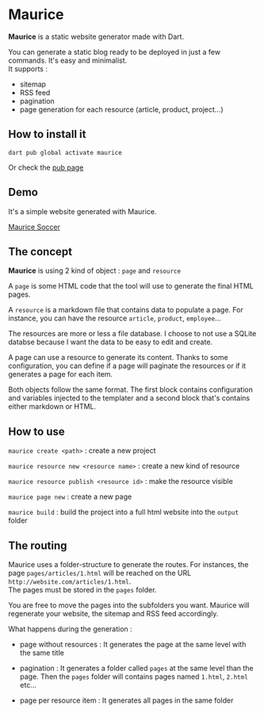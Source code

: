 # Maurice

**Maurice** is a static website generator made with Dart.

You can generate a static blog ready to be deployed in just a few commands. It's easy and minimalist.  
It supports :

- sitemap
- RSS feed
- pagination
- page generation for each resource (article, product, project...)

## How to install it

`dart pub global activate maurice`

Or check the [pub page](https://pub.dev/packages/maurice)

## Demo

It's a simple website generated with Maurice.

[Maurice Soccer](https://maurice-soccer.pages.dev/)

## The concept

**Maurice** is using 2 kind of object : `page` and `resource`

A `page` is some HTML code that the tool will use to generate the final HTML pages.

A `resource` is a markdown file that contains data to populate a page. For instance, you can have the resource `article`, `product`, `employee`...

The resources are more or less a file database. I choose to not use a SQLite databse because I want the data to be easy to edit and create.

A page can use a resource to generate its content. Thanks to some configuration, you can define if a page will paginate the resources or if it generates a page for each item.

Both objects follow the same format. The first block contains configuration and variables injected to the templater and a second block that's contains either markdown or HTML.


## How to use

`maurice create <path>` : create a new project

`maurice resource new <resource name>` : create a new kind of resource

`maurice resource publish <resource id>` : make the resource visible

`maurice page new` : create a new page

`maurice build` : build the project into a full html website into the `output` folder 

## The routing

Maurice uses a folder-structure to generate the routes. For instances, the page `pages/articles/1.html` will be reached on the URL `http://website.com/articles/1.html`.  
The pages must be stored in the `pages` folder.

You are free to move the pages into the subfolders you want. Maurice will regenerate your website, the sitemap and RSS feed accordingly.

What happens during the generation :

- page without resources : It generates the page at the same level with the same title

- pagination : It generates a folder called `pages` at the same level than the page. Then the `pages` folder will contains pages named `1.html`, `2.html` etc...

- page per resource item : It generates all pages in the same folder

